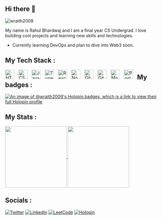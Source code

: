 ## Hi there 👋
<p align = "left"> <img src = "https://komarev.com/ghpvc/?username=wraith2009" alt = "wraith2009" /> </p>

My name is Rahul Bhardwaj and I am a final year CS Undergrad. I love building cool projects and learning new skills and technologies.  
- Currently learning DevOps and plan to dive into Web3 soon.

## My Tech Stack :
<img align="left" alt="HTML" width="30px" style="padding-right:10px;" src="https://cdn.jsdelivr.net/gh/devicons/devicon/icons/html5/html5-plain.svg" />
<img align="left" alt="CSS" width="30px" style="padding-right:10px;" src="https://cdn.jsdelivr.net/gh/devicons/devicon/icons/css3/css3-plain.svg" />
<img align="left" alt="JavaScript" width="30px" style="padding-right:10px;" src="https://cdn.jsdelivr.net/gh/devicons/devicon/icons/javascript/javascript-plain.svg" />
<img align="left" alt="TypeScript" width="30px" style="padding-right:10px;" src="https://cdn.jsdelivr.net/gh/devicons/devicon@latest/icons/typescript/typescript-original.svg" />
<img align="left" alt="React" width="30px" style="padding-right:10px" src="https://cdn.jsdelivr.net/gh/devicons/devicon@latest/icons/react/react-original.svg" />
<img align="left" alt="Node.js" width="30px" style="padding-right:10px;" src="https://cdn.jsdelivr.net/gh/devicons/devicon@latest/icons/nodejs/nodejs-plain.svg" />
<img align="left" alt="Git" width="30px" style="padding-right:10px;" src="https://cdn.jsdelivr.net/gh/devicons/devicon/icons/git/git-original.svg" />
<img align="left" alt="GitHub" width="30px" style="padding-right:10px;" src="https://user-images.githubusercontent.com/3369400/139447912-e0f43f33-6d9f-45f8-be46-2df5bbc91289.png" />

<img align="left" alt="MongoDB" width="30px" style="padding-right:10px;" src="https://cdn.jsdelivr.net/gh/devicons/devicon/icons/mongodb/mongodb-original.svg" />
<img align="left" alt="PostgreSQL" width="30px" style="padding-right:10px;" src="https://cdn.jsdelivr.net/gh/devicons/devicon/icons/postgresql/postgresql-original.svg" />


## My badges :
[![An image of @wraith2009's Holopin badges, which is a link to view their full Holopin profile](https://holopin.io/@wraith2009)](https://www.holopin.io/@wraith2009)


## My Stats :
<span><a href="https://github.com/wraith2009/github-readme-stats">
  <img height=200 align="center" src="https://github-readme-stats.vercel.app/api?username=wraith2009&show_icons=true&theme=tokyonight" />
</a>
<a href="https://github.com/wraith2009">
  <img height=200 align="center" src="https://github-readme-stats.vercel.app/api/top-langs/?username=wraith2009&layout=compact&theme=tokyonight&card_width=335" />
</a><span/>

## Socials :
[![Twitter](https://img.shields.io/badge/Twitter-%231DA1F2.svg?style=for-the-badge&logo=Twitter&logoColor=white)](https://x.com/WGaming28441)
[![LinkedIn](https://img.shields.io/badge/linkedin-%230077B5.svg?style=for-the-badge&logo=linkedin&logoColor=white)](https://www.linkedin.com/in/rahulbhardwaj95990/)
[![LeetCode](https://img.shields.io/badge/LeetCode-%23F7DF1E.svg?style=for-the-badge&logo=LeetCode&logoColor=white)](https://leetcode.com/u/Rahul_Bhardwa09j/)
[![Holopin](https://img.shields.io/badge/Holopin-%23FF4B2B.svg?style=for-the-badge&logo=Holopin&logoColor=white)](https://www.holopin.io/@wraith2009)

